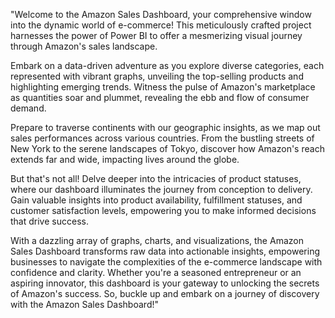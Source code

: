"Welcome to the Amazon Sales Dashboard, your comprehensive window into the dynamic world of e-commerce! This meticulously crafted project harnesses the power of Power BI to offer a mesmerizing visual journey through Amazon's sales landscape.

Embark on a data-driven adventure as you explore diverse categories, each represented with vibrant graphs, unveiling the top-selling products and highlighting emerging trends. Witness the pulse of Amazon's marketplace as quantities soar and plummet, revealing the ebb and flow of consumer demand.

Prepare to traverse continents with our geographic insights, as we map out sales performances across various countries. From the bustling streets of New York to the serene landscapes of Tokyo, discover how Amazon's reach extends far and wide, impacting lives around the globe.

But that's not all! Delve deeper into the intricacies of product statuses, where our dashboard illuminates the journey from conception to delivery. Gain valuable insights into product availability, fulfillment statuses, and customer satisfaction levels, empowering you to make informed decisions that drive success.

With a dazzling array of graphs, charts, and visualizations, the Amazon Sales Dashboard transforms raw data into actionable insights, empowering businesses to navigate the complexities of the e-commerce landscape with confidence and clarity. Whether you're a seasoned entrepreneur or an aspiring innovator, this dashboard is your gateway to unlocking the secrets of Amazon's success. So, buckle up and embark on a journey of discovery with the Amazon Sales Dashboard!"
